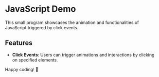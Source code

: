 # JavaScript Demo

This small program showcases the animation and functionalities of JavaScript triggered by click events.

## Features

- **Click Events**: Users can trigger animations and interactions by clicking on specified elements.

Happy coding! 🚀
